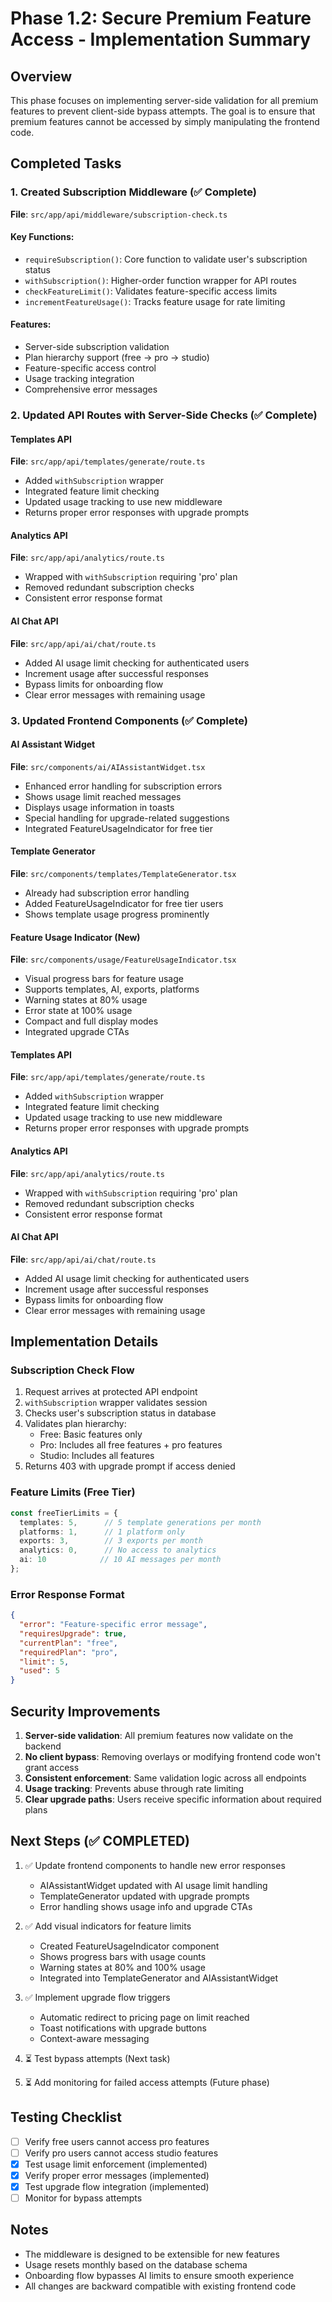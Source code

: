 # Phase 1.2: Secure Premium Feature Access - Implementation Summary

## Overview
This phase focuses on implementing server-side validation for all premium features to prevent client-side bypass attempts. The goal is to ensure that premium features cannot be accessed by simply manipulating the frontend code.

## Completed Tasks

### 1. Created Subscription Middleware (✅ Complete)
**File**: `src/app/api/middleware/subscription-check.ts`

#### Key Functions:
- `requireSubscription()`: Core function to validate user's subscription status
- `withSubscription()`: Higher-order function wrapper for API routes
- `checkFeatureLimit()`: Validates feature-specific access limits
- `incrementFeatureUsage()`: Tracks feature usage for rate limiting

#### Features:
- Server-side subscription validation
- Plan hierarchy support (free → pro → studio)
- Feature-specific access control
- Usage tracking integration
- Comprehensive error messages

### 2. Updated API Routes with Server-Side Checks (✅ Complete)

#### Templates API
**File**: `src/app/api/templates/generate/route.ts`
- Added `withSubscription` wrapper
- Integrated feature limit checking
- Updated usage tracking to use new middleware
- Returns proper error responses with upgrade prompts

#### Analytics API  
**File**: `src/app/api/analytics/route.ts`
- Wrapped with `withSubscription` requiring 'pro' plan
- Removed redundant subscription checks
- Consistent error response format

#### AI Chat API
**File**: `src/app/api/ai/chat/route.ts`
- Added AI usage limit checking for authenticated users
- Increment usage after successful responses
- Bypass limits for onboarding flow
- Clear error messages with remaining usage

### 3. Updated Frontend Components (✅ Complete)

#### AI Assistant Widget
**File**: `src/components/ai/AIAssistantWidget.tsx`
- Enhanced error handling for subscription errors
- Shows usage limit reached messages
- Displays usage information in toasts
- Special handling for upgrade-related suggestions
- Integrated FeatureUsageIndicator for free tier

#### Template Generator  
**File**: `src/components/templates/TemplateGenerator.tsx`
- Already had subscription error handling
- Added FeatureUsageIndicator for free tier users
- Shows template usage progress prominently

#### Feature Usage Indicator (New)
**File**: `src/components/usage/FeatureUsageIndicator.tsx`
- Visual progress bars for feature usage
- Supports templates, AI, exports, platforms
- Warning states at 80% usage
- Error state at 100% usage
- Compact and full display modes
- Integrated upgrade CTAs

#### Templates API
**File**: `src/app/api/templates/generate/route.ts`
- Added `withSubscription` wrapper
- Integrated feature limit checking
- Updated usage tracking to use new middleware
- Returns proper error responses with upgrade prompts

#### Analytics API  
**File**: `src/app/api/analytics/route.ts`
- Wrapped with `withSubscription` requiring 'pro' plan
- Removed redundant subscription checks
- Consistent error response format

#### AI Chat API
**File**: `src/app/api/ai/chat/route.ts`
- Added AI usage limit checking for authenticated users
- Increment usage after successful responses
- Bypass limits for onboarding flow
- Clear error messages with remaining usage

## Implementation Details

### Subscription Check Flow
1. Request arrives at protected API endpoint
2. `withSubscription` wrapper validates session
3. Checks user's subscription status in database
4. Validates plan hierarchy:
   - Free: Basic features only
   - Pro: Includes all free features + pro features
   - Studio: Includes all features
5. Returns 403 with upgrade prompt if access denied

### Feature Limits (Free Tier)
```typescript
const freeTierLimits = {
  templates: 5,      // 5 template generations per month
  platforms: 1,      // 1 platform only
  exports: 3,        // 3 exports per month
  analytics: 0,      // No access to analytics
  ai: 10            // 10 AI messages per month
};
```

### Error Response Format
```json
{
  "error": "Feature-specific error message",
  "requiresUpgrade": true,
  "currentPlan": "free",
  "requiredPlan": "pro",
  "limit": 5,
  "used": 5
}
```

## Security Improvements
1. **Server-side validation**: All premium features now validate on the backend
2. **No client bypass**: Removing overlays or modifying frontend code won't grant access
3. **Consistent enforcement**: Same validation logic across all endpoints
4. **Usage tracking**: Prevents abuse through rate limiting
5. **Clear upgrade paths**: Users receive specific information about required plans

## Next Steps (✅ COMPLETED)
1. ✅ Update frontend components to handle new error responses
   - AIAssistantWidget updated with AI usage limit handling
   - TemplateGenerator updated with upgrade prompts
   - Error handling shows usage info and upgrade CTAs
   
2. ✅ Add visual indicators for feature limits
   - Created FeatureUsageIndicator component
   - Shows progress bars with usage counts
   - Warning states at 80% and 100% usage
   - Integrated into TemplateGenerator and AIAssistantWidget
   
3. ✅ Implement upgrade flow triggers
   - Automatic redirect to pricing page on limit reached
   - Toast notifications with upgrade buttons
   - Context-aware messaging
   
4. ⏳ Test bypass attempts (Next task)
5. ⏳ Add monitoring for failed access attempts (Future phase)

## Testing Checklist
- [ ] Verify free users cannot access pro features
- [ ] Verify pro users cannot access studio features
- [x] Test usage limit enforcement (implemented)
- [x] Verify proper error messages (implemented)
- [x] Test upgrade flow integration (implemented)
- [ ] Monitor for bypass attempts

## Notes
- The middleware is designed to be extensible for new features
- Usage resets monthly based on the database schema
- Onboarding flow bypasses AI limits to ensure smooth experience
- All changes are backward compatible with existing frontend code